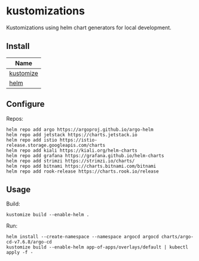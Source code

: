 # kustomizations

Kustomizations using helm chart generators for local development.

## Install

| Name                                                      |
|-----------------------------------------------------------|
| [kustomize](https://github.com/kubernetes-sigs/kustomize) |
| [helm](https://github.com/helm/helm)                      |

## Configure

Repos:
```shell
helm repo add argo https://argoproj.github.io/argo-helm
helm repo add jetstack https://charts.jetstack.io
helm repo add istio https://istio-release.storage.googleapis.com/charts
helm repo add kiali https://kiali.org/helm-charts
helm repo add grafana https://grafana.github.io/helm-charts
helm repo add strimzi https://strimzi.io/charts/
helm repo add bitnami https://charts.bitnami.com/bitnami
helm repo add rook-release https://charts.rook.io/release
```

## Usage

Build:
```shell
kustomize build --enable-helm .
```

Run:
```shell
helm install --create-namespace --namespace argocd argocd charts/argo-cd-v7.6.8/argo-cd
kustomize build --enable-helm app-of-apps/overlays/default | kubectl apply -f -
```
